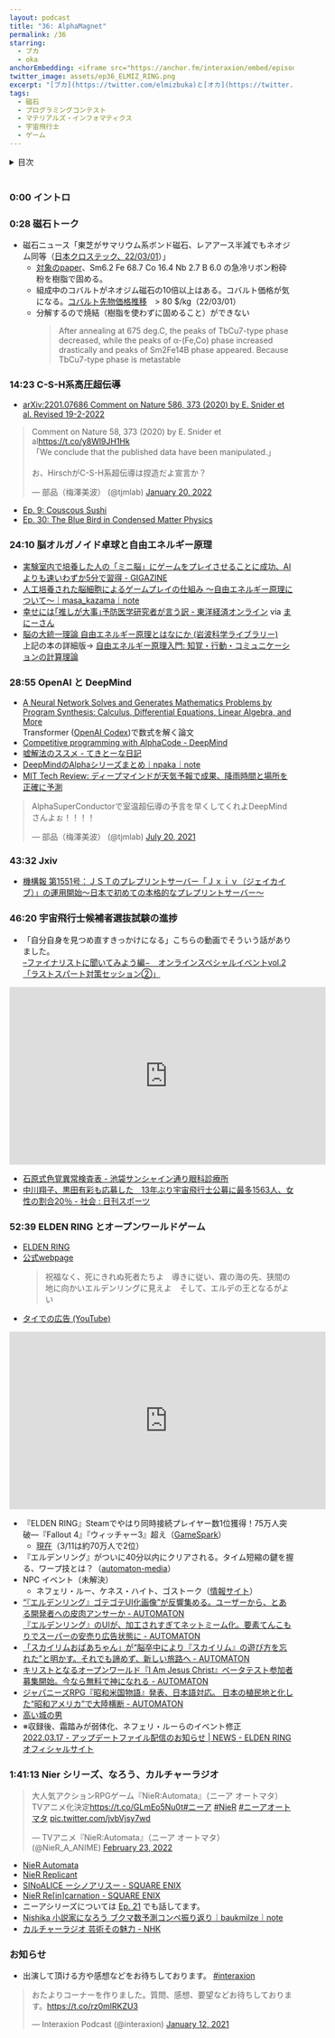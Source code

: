 ```yaml
---
layout: podcast
title: "36: AlphaMagnet"
permalink: /36
starring:
  - ブカ
  - oka
anchorEmbedding: <iframe src="https://anchor.fm/interaxion/embed/episodes/36-AlphaMagnet-e1frkp6" width="100%" frameborder="0" scrolling="no"></iframe>
twitter_image: assets/ep36_ELMIZ_RING.png
excerpt: "[ブカ](https://twitter.com/elmizbuka)と[オカ](https://twitter.com/nowohyeah)でエルデンリング、磁石などについて話しました。"
tags:
  - 磁石
  - プログラミングコンテスト
  - マテリアルズ・インフォマティクス
  - 宇宙飛行士
  - ゲーム
---
```


<details>
<!-- https://github.com/gettalong/kramdown/issues/155#issuecomment-339793629 -->
<summary markdown='span'>目次</summary>
<nav>
  * this unordered seed list will be replaced by toc as unordered list
  {:toc}
<!-- https://stackoverflow.com/a/38419441/11480802 -->
</nav>
</details>
<br>

### 0:00 イントロ

### 0:28 磁石トーク

- 磁石ニュース「東芝がサマリウム系ボンド磁石、レアアース半減でもネオジム同等（[日本クロステック、22/03/01](https://xtech.nikkei.com/atcl/nxt/news/18/12324/)）」
  - [対象のpaper](https://papers.ssrn.com/sol3/papers.cfm?abstract_id=4007236)、Sm6.2 Fe 68.7 Co 16.4 Nb 2.7 B 6.0 の急冷リボン粉砕粉を樹脂で固める。
  - 組成中のコバルトがネオジム磁石の10倍以上はある。コバルト価格が気になる。[コバルト先物価格推移](https://jp.tradingeconomics.com/commodity/cobalt)　> 80 $/kg（22/03/01）
  - 分解するので焼結（樹脂を使わずに固めること）ができない  
    >After annealing at 675 deg.C, the peaks of TbCu7-type phase decreased, while the peaks of α-(Fe,Co) phase increased drastically and peaks of Sm2Fe14B phase appeared. Because TbCu7-type phase is metastable

### 14:23 C-S-H系高圧超伝導

- [arXiv:2201.07686 Comment on Nature 586, 373 (2020) by E. Snider et al. Revised 19-2-2022](https://arxiv.org/abs/2201.07686)

<blockquote class="twitter-tweet tw-align-center"><p lang="ja" dir="ltr">Comment on Nature 58, 373 (2020) by E. Snider et al<a href="https://t.co/y8Wl9JH1Hk">https://t.co/y8Wl9JH1Hk</a><br>「We conclude that the published data have been manipulated.」<br><br>お、HirschがC-S-H系超伝導は捏造だよ宣言か？</p>&mdash; 部品（梅澤美波） (@tjmlab) <a href="https://twitter.com/tjmlab/status/1484008168221196290?ref_src=twsrc%5Etfw">January 20, 2022</a>
</blockquote> <script async src="https://platform.twitter.com/widgets.js" charset="utf-8"></script>

- [Ep. 9: Couscous Sushi](https://interaxion-podcast.github.io/9)
- [Ep. 30: The Blue Bird in Condensed Matter Physics](https://interaxion-podcast.github.io/30)

### 24:10 脳オルガノイド卓球と自由エネルギー原理

- [実験室内で培養した人の「ミニ脳」にゲームをプレイさせることに成功、AIよりも速いわずか5分で習得 - GIGAZINE](https://gigazine.net/news/20211221-human-brain-play-pong-ai/)
- [人工培養された脳細胞によるゲームプレイの仕組み 〜自由エネルギー原理について〜｜masa_kazama｜note](https://note.com/masa_kazama/n/n004e8b4e0d52)
- [幸せには｢推しが大事｣予防医学研究者が言う訳 - 東洋経済オンライン](https://toyokeizai.net/articles/-/510192) via [まにーさん](https://twitter.com/maraky99)
- [脳の大統一理論 自由エネルギー原理とはなにか (岩波科学ライブラリー)](https://amzn.to/3Jm2VgS)  
  上記の本の詳細版→ [自由エネルギー原理入門: 知覚・行動・コミュニケーションの計算理論](https://amzn.to/3wdj18O)

### 28:55 OpenAI と DeepMind

- [A Neural Network Solves and Generates Mathematics Problems by Program Synthesis: Calculus, Differential Equations, Linear Algebra, and More](http://arxiv.org/abs/2112.15594)  
  Transformer ([OpenAI Codex](https://openai.com/blog/openai-codex/))で数式を解く論文
- [Competitive programming with AlphaCode - DeepMind](https://deepmind.com/blog/article/Competitive-programming-with-AlphaCode)
- [嘘解法のススメ - てきとーな日記](https://wata-orz.hatenadiary.org/entry/20111218/1324226179)
- [DeepMindのAlphaシリーズまとめ｜npaka｜note](https://note.com/npaka/n/n774f24144cb1)
- [MIT Tech Review: ディープマインドが天気予報で成果、降雨時間と場所を正確に予測](https://www.technologyreview.jp/s/257728/deepminds-ai-predicts-almost-exactly-when-and-where-its-going-to-rain/)

<blockquote class="twitter-tweet tw-align-center"><p lang="ja" dir="ltr">AlphaSuperConductorで室温超伝導の予言を早くしてくれよDeepMindさんよぉ！！！！</p>&mdash; 部品（梅澤美波） (@tjmlab) <a href="https://twitter.com/tjmlab/status/1417441770149797888?ref_src=twsrc%5Etfw">July 20, 2021</a>
</blockquote> <script async src="https://platform.twitter.com/widgets.js" charset="utf-8"></script>

### 43:32 Jxiv

- [機構報 第1551号：ＪＳＴのプレプリントサーバー「Ｊｘｉｖ（ジェイカイブ）」の運用開始～日本で初めての本格的なプレプリントサーバー～](https://www.jst.go.jp/pr/info/info1551/index.html)

### 46:20 宇宙飛行士候補者選抜試験の進捗

- 「自分自身を見つめ直すきっかけになる」こちらの動画でそういう話がありました。  
  [–ファイナリストに聞いてみよう編−　オンラインスペシャルイベントvol.2「ラストスパート対策セッション②」](https://youtu.be/8VXty7KspGk)

<div style="text-align: center;">
<iframe width="560" height="315" src="https://www.youtube.com/embed/8VXty7KspGk" title="YouTube video player" frameborder="0" allow="accelerometer; autoplay; clipboard-write; encrypted-media; gyroscope; picture-in-picture" allowfullscreen></iframe>
</div>

- [石原式色覚異常検査表 - 池袋サンシャイン通り眼科診療所](https://www.ikec.jp/inst/i_shikikaku/)
- [中川翔子、黒田有彩も応募した　13年ぶり宇宙飛行士公募に最多1563人、女性の割合20％ - 社会 : 日刊スポーツ](https://www.nikkansports.com/general/nikkan/news/202203050000008.html)

### 52:39 ELDEN RING とオープンワールドゲーム

- [ELDEN RING](https://amzn.to/3MXQni3)
- [公式webpage](https://www.eldenring.jp/)  
  >祝福なく、死にきれぬ死者たちよ　導きに従い、霧の海の先、狭間の地に向かいエルデンリングに見えよ　そして、エルデの王となるがよい
- [タイでの広告 (YouTube)](https://youtu.be/Dnaii1piTrM)

<div style="text-align: center;">
<iframe width="560" height="315" src="https://www.youtube.com/embed/Dnaii1piTrM" title="YouTube video player" frameborder="0" allow="accelerometer; autoplay; clipboard-write; encrypted-media; gyroscope; picture-in-picture" allowfullscreen></iframe>
</div>

- 『ELDEN RING』Steamでやはり同時接続プレイヤー数1位獲得！75万人突破―『Fallout 4』『ウィッチャー3』超え（[GameSpark](https://www.gamespark.jp/article/2022/02/25/116336.html)）
  - [現在](https://store.steampowered.com/stats/)（3/11は約70万人で2位）
- 『エルデンリング』がついに40分以内にクリアされる。タイム短縮の鍵を握る、ワープ技とは？（[automaton-media](https://automaton-media.com/articles/newsjp/20220311-195059/)）
- NPC イベント（未解決）
  - ネフェリ・ルー、ケネス・ハイト、ゴストーク（[情報サイト](https://eldenring.wiki.fextralife.com/Nepheli+Loux)）
- [“『エルデンリング』ゴテゴテUI化画像”が反響集める。ユーザーから、とある開発者への皮肉アンサーか - AUTOMATON](https://automaton-media.com/articles/newsjp/20220307-194505/)  
  [『エルデンリング』のUIが、加工されすぎてネットミーム化。要素てんこもりでスーパーの安売り広告状態に - AUTOMATON](https://automaton-media.com/articles/newsjp/20220310-194945/)
- [「スカイリムおばあちゃん」が“脳卒中により『スカイリム』の遊び方を忘れた”と明かす。それでも諦めず、新しい旅路へ - AUTOMATON](https://automaton-media.com/articles/newsjp/20220309-194796/)
- [キリストとなるオープンワールド『I Am Jesus Christ』ベータテスト参加者募集開始。今なら無料で神になれる - AUTOMATON](https://automaton-media.com/articles/newsjp/20220309-194810/)
- [ジャパニーズRPG『昭和米国物語』発表、日本語対応。 日本の植民地と化した“昭和アメリカ”で大陸横断 - AUTOMATON](https://automaton-media.com/articles/newsjp/20220107-188183/)
- [高い城の男](https://www.amazon.co.jp/dp/B08BYYX39C)
- ※収録後、霜踏みが弱体化、ネフェリ・ルーらのイベント修正  
  [2022.03.17 - アップデートファイル配信のお知らせ | NEWS - ELDEN RING オフィシャルサイト](https://www.eldenring.jp/newsdetail/news_detail_220317_1.html)

### 1:41:13 Nier シリーズ、なろう、カルチャーラジオ

<blockquote class="twitter-tweet tw-align-center"><p lang="ja" dir="ltr">大人気アクションRPGゲーム『NieR:Automata』（ニーア オートマタ）<br>TVアニメ化決定<a href="https://t.co/GLmEo5Nu0t">https://t.co/GLmEo5Nu0t</a><a href="https://twitter.com/hashtag/%E3%83%8B%E3%83%BC%E3%82%A2?src=hash&amp;ref_src=twsrc%5Etfw">#ニーア</a> <a href="https://twitter.com/hashtag/NieR?src=hash&amp;ref_src=twsrc%5Etfw">#NieR</a> <a href="https://twitter.com/hashtag/%E3%83%8B%E3%83%BC%E3%82%A2%E3%82%AA%E3%83%BC%E3%83%88%E3%83%9E%E3%82%BF?src=hash&amp;ref_src=twsrc%5Etfw">#ニーアオートマタ</a> <a href="https://t.co/jvbVjsy7wd">pic.twitter.com/jvbVjsy7wd</a></p>&mdash; TVアニメ『NieR:Automata』（ニーア オートマタ） (@NieR_A_ANIME) <a href="https://twitter.com/NieR_A_ANIME/status/1496442772244819979?ref_src=twsrc%5Etfw">February 23, 2022</a>
</blockquote> <script async src="https://platform.twitter.com/widgets.js" charset="utf-8"></script>

- [NieR Automata](https://amzn.to/37F9AF9)
- [NieR Replicant](https://amzn.to/36nLcXS)
- [SINoALICE ーシノアリスー - SQUARE ENIX](https://sinoalice.jp/)
- [NieR Re[in]carnation - SQUARE ENIX](https://nierreincarnation.jp/)
- ニーアシリーズについては [Ep. 21](https://interaxion-podcast.github.io/21) でも話してます。
- [Nishika 小説家になろう ブクマ数予測コンペ振り返り｜baukmilze｜note](https://note.com/baukmilze/n/neea25b8bd0a0)
- [カルチャーラジオ 芸術その魅力 - NHK](https://www4.nhk.or.jp/P1928/)

### お知らせ

- 出演して頂ける方や感想などをお待ちしております。 [#interaxion](https://twitter.com/hashtag/interaxion)

<blockquote class="twitter-tweet tw-align-center"><p lang="ja" dir="ltr">おたよりコーナーを作りました。質問、感想、要望などお待ちしております。<a href="https://t.co/rz0mlRKZU3">https://t.co/rz0mlRKZU3</a></p>— Interaxion Podcast (@interaxion) <a href="https://twitter.com/interaxion/status/1348936492488421378?ref_src=twsrc%5Etfw">January 12, 2021</a>
</blockquote> <script async src="https://platform.twitter.com/widgets.js" charset="utf-8"></script>
